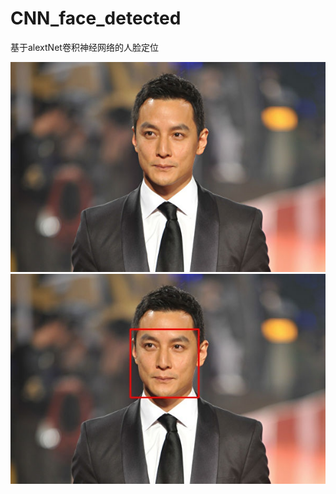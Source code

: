 # CNN_face_detected
基于alextNet卷积神经网络的人脸定位

![图](https://raw.githubusercontent.com/15018672980/CNN_face_detected/master/11.jpg)
![图](https://raw.githubusercontent.com/15018672980/CNN_face_detected/master/result.jpg)
